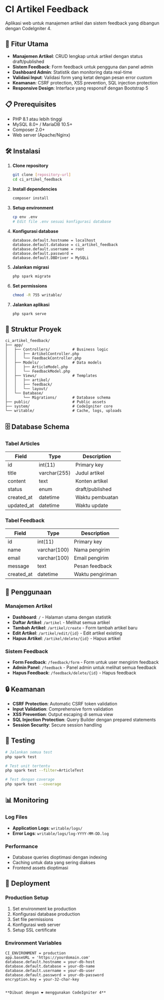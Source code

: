 # CI Artikel Feedback

Aplikasi web untuk manajemen artikel dan sistem feedback yang dibangun dengan CodeIgniter 4.

## 🚀 Fitur Utama

- **Manajemen Artikel**: CRUD lengkap untuk artikel dengan status draft/published
- **Sistem Feedback**: Form feedback untuk pengguna dan panel admin
- **Dashboard Admin**: Statistik dan monitoring data real-time
- **Validasi Input**: Validasi form yang ketat dengan pesan error custom
- **Keamanan**: CSRF protection, XSS prevention, SQL injection protection
- **Responsive Design**: Interface yang responsif dengan Bootstrap 5

## 📋 Prerequisites

- PHP 8.1 atau lebih tinggi
- MySQL 8.0+ / MariaDB 10.5+
- Composer 2.0+
- Web server (Apache/Nginx)

## 🛠️ Instalasi

1. **Clone repository**
   ```bash
   git clone [repository-url]
   cd ci_artikel_feedback
   ```

2. **Install dependencies**
   ```bash
   composer install
   ```

3. **Setup environment**
   ```bash
   cp env .env
   # Edit file .env sesuai konfigurasi database
   ```

4. **Konfigurasi database**
   ```env
   database.default.hostname = localhost
   database.default.database = ci_artikel_feedback
   database.default.username = root
   database.default.password = 
   database.default.DBDriver = MySQLi
   ```

5. **Jalankan migrasi**
   ```bash
   php spark migrate
   ```

6. **Set permissions**
   ```bash
   chmod -R 755 writable/
   ```

7. **Jalankan aplikasi**
   ```bash
   php spark serve
   ```

## 📁 Struktur Proyek

```
ci_artikel_feedback/
├── app/
│   ├── Controllers/          # Business logic
│   │   ├── ArtikelController.php
│   │   └── FeedbackController.php
│   ├── Models/               # Data models
│   │   ├── ArticleModel.php
│   │   └── FeedbackModel.php
│   ├── Views/                # Templates
│   │   ├── artikel/
│   │   ├── feedback/
│   │   └── layout/
│   └── Database/
│       └── Migrations/       # Database schema
├── public/                   # Public assets
├── system/                   # CodeIgniter core
└── writable/                 # Cache, logs, uploads
```

## 🗄️ Database Schema

### Tabel Articles
| Field      | Type         | Description           |
|------------|--------------|----------------------|
| id         | int(11)      | Primary key          |
| title      | varchar(255) | Judul artikel        |
| content    | text         | Konten artikel       |
| status     | enum         | draft/published      |
| created_at | datetime     | Waktu pembuatan      |
| updated_at | datetime     | Waktu update         |

### Tabel Feedback
| Field      | Type         | Description           |
|------------|--------------|----------------------|
| id         | int(11)      | Primary key          |
| name       | varchar(100) | Nama pengirim        |
| email      | varchar(100) | Email pengirim       |
| message    | text         | Pesan feedback       |
| created_at | datetime     | Waktu pengiriman     |

## 🔧 Penggunaan

### Manajemen Artikel
- **Dashboard**: `/` - Halaman utama dengan statistik
- **Daftar Artikel**: `/artikel` - Melihat semua artikel
- **Tambah Artikel**: `/artikel/create` - Form tambah artikel baru
- **Edit Artikel**: `/artikel/edit/{id}` - Edit artikel existing
- **Hapus Artikel**: `/artikel/delete/{id}` - Hapus artikel

### Sistem Feedback
- **Form Feedback**: `/feedback/form` - Form untuk user mengirim feedback
- **Admin Panel**: `/feedback` - Panel admin untuk melihat semua feedback
- **Hapus Feedback**: `/feedback/delete/{id}` - Hapus feedback

## 🔒 Keamanan

- **CSRF Protection**: Automatic CSRF token validation
- **Input Validation**: Comprehensive form validation
- **XSS Prevention**: Output escaping di semua view
- **SQL Injection Protection**: Query Builder dengan prepared statements
- **Session Security**: Secure session handling

## 🧪 Testing

```bash
# Jalankan semua test
php spark test

# Test unit tertentu
php spark test --filter=ArticleTest

# Test dengan coverage
php spark test --coverage
```

## 📊 Monitoring

### Log Files
- **Application Logs**: `writable/logs/`
- **Error Logs**: `writable/logs/log-YYYY-MM-DD.log`

### Performance
- Database queries dioptimasi dengan indexing
- Caching untuk data yang sering diakses
- Frontend assets dioptimasi

## 🚀 Deployment

### Production Setup
1. Set environment ke production
2. Konfigurasi database production
3. Set file permissions
4. Konfigurasi web server
5. Setup SSL certificate

### Environment Variables
```env
CI_ENVIRONMENT = production
app.baseURL = 'https://yourdomain.com'
database.default.hostname = your-db-host
database.default.database = your-db-name
database.default.username = your-db-user
database.default.password = your-db-password
encryption.key = your-32-char-key


**Dibuat dengan ❤️ menggunakan CodeIgniter 4**
